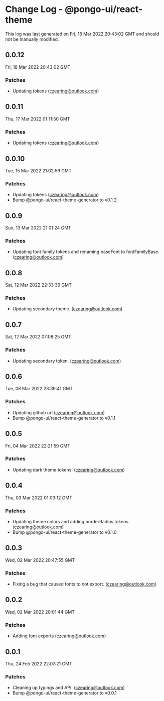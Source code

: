 # Change Log - @pongo-ui/react-theme

This log was last generated on Fri, 18 Mar 2022 20:43:02 GMT and should not be manually modified.

<!-- Start content -->

## 0.0.12

Fri, 18 Mar 2022 20:43:02 GMT

### Patches

- Updating tokens (czearing@outlook.com)

## 0.0.11

Thu, 17 Mar 2022 01:11:50 GMT

### Patches

- Updating tokens (czearing@outlook.com)

## 0.0.10

Tue, 15 Mar 2022 21:02:59 GMT

### Patches

- Updating tokens (czearing@outlook.com)
- Bump @pongo-ui/react-theme-generator to v0.1.2

## 0.0.9

Sun, 13 Mar 2022 21:01:24 GMT

### Patches

- Updating font family tokens and renaming baseFont to fontFamilyBase. (czearing@outlook.com)

## 0.0.8

Sat, 12 Mar 2022 22:33:39 GMT

### Patches

- Updating secondary theme. (czearing@outlook.com)

## 0.0.7

Sat, 12 Mar 2022 07:08:25 GMT

### Patches

- Updating secondary token. (czearing@outlook.com)

## 0.0.6

Tue, 08 Mar 2022 23:39:41 GMT

### Patches

- Updating github url (czearing@outlook.com)
- Bump @pongo-ui/react-theme-generator to v0.1.1

## 0.0.5

Fri, 04 Mar 2022 22:21:59 GMT

### Patches

- Updating dark theme tokens. (czearing@outlook.com)

## 0.0.4

Thu, 03 Mar 2022 01:03:12 GMT

### Patches

- Updating theme colors and adding borderRadius tokens. (czearing@outlook.com)
- Bump @pongo-ui/react-theme-generator to v0.1.0

## 0.0.3

Wed, 02 Mar 2022 20:47:55 GMT

### Patches

- Fixing a bug that caused fonts to not export. (czearing@outlook.com)

## 0.0.2

Wed, 02 Mar 2022 20:01:44 GMT

### Patches

- Adding font exports (czearing@outlook.com)

## 0.0.1

Thu, 24 Feb 2022 22:07:21 GMT

### Patches

- Cleaning up typings and API. (czearing@outlook.com)
- Bump @pongo-ui/react-theme-generator to v0.0.1
